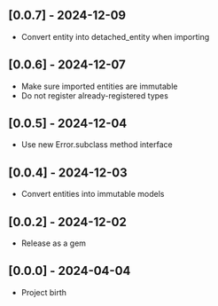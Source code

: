## [0.0.7] - 2024-12-09

- Convert entity into detached_entity when importing

## [0.0.6] - 2024-12-07

- Make sure imported entities are immutable
- Do not register already-registered types

## [0.0.5] - 2024-12-04

- Use new Error.subclass method interface

## [0.0.4] - 2024-12-03

- Convert entities into immutable models

## [0.0.2] - 2024-12-02

- Release as a gem

## [0.0.0] - 2024-04-04

- Project birth
